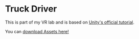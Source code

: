 # Truck Driver


This is part of my VR lab and is based on [Unity's official tutorial](https://learn.unity.com/tutorial/set-up-your-first-project-in-unity?uv=2020.3&projectId=5caccdfbedbc2a3cef0efe63).

You can [download Assets here!]( https://connect-prd-cdn.unity.com/20210923/c709e76b-3e93-4140-8675-f694b9f04399/Prototype%201%20-%20Starter%20Files.zip)

